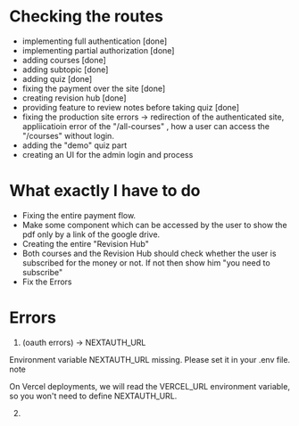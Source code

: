 


# Checking the routes

- implementing full authentication [done]
- implementing partial authorization [done]
- adding courses [done]
- adding subtopic [done]
- adding quiz [done]
- fixing the payment over the site [done]
- creating revision hub [done]
- providing feature to review notes before taking quiz [done]
- fixing the production site errors -> redirection of the authenticated site, appliicatioin error of the "/all-courses" , how a user can access the "/courses" without login.
- adding the "demo" quiz part
- creating an UI for the admin login and process



# What exactly I have to do
- Fixing the entire payment flow.
- Make some component which can be accessed by the user to show the pdf only by a link of the google drive.
- Creating the entire "Revision Hub"
- Both courses and the Revision Hub should check whether the user is subscribed for the money or not. If not then show him "you need to subscribe"
- Fix the Errors



# Errors
1. (oauth errors) -> NEXTAUTH_URL

Environment variable NEXTAUTH_URL missing. Please set it in your .env file.
note

On Vercel deployments, we will read the VERCEL_URL environment variable, so you won't need to define NEXTAUTH_URL.

2.

